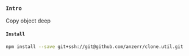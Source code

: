 
### `Intro`
Copy object deep

#### `Install`
``` bash
npm install --save git+ssh://git@github.com/anzerr/clone.util.git
```

